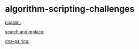 # algorithm-scripting-challenges


[piglatin:]( https://learn.freecodecamp.org/javascript-algorithms-and-data-structures/intermediate-algorithm-scripting/pig-latin)

[search and replace:](https://learn.freecodecamp.org/javascript-algorithms-and-data-structures/intermediate-algorithm-scripting/dna-pairing)

[dna-pairing:](https://learn.freecodecamp.org/javascript-algorithms-and-data-structures/intermediate-algorithm-scripting/dna-pairing)
